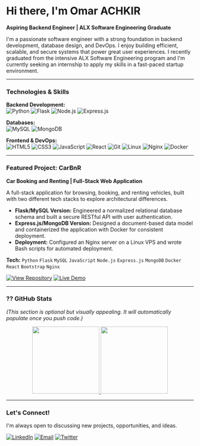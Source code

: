# Hi there, I'm Omar ACHKIR

**Aspiring Backend Engineer | ALX Software Engineering Graduate**

I'm a passionate software engineer with a strong foundation in backend development, database design, and DevOps. I enjoy building efficient, scalable, and secure systems that power great user experiences. I recently graduated from the intensive ALX Software Engineering program and I'm currently seeking an internship to apply my skills in a fast-paced startup environment.

---

### Technologies & Skills

**Backend Development:**  
![Python](https://img.shields.io/badge/Python-3776AB?style=for-the-badge&logo=python&logoColor=white)
![Flask](https://img.shields.io/badge/Flask-000000?style=for-the-badge&logo=flask&logoColor=white)
![Node.js](https://img.shields.io/badge/Node.js-339933?style=for-the-badge&logo=nodedotjs&logoColor=white)
![Express.js](https://img.shields.io/badge/Express.js-000000?style=for-the-badge&logo=express&logoColor=white)

**Databases:**  
![MySQL](https://img.shields.io/badge/MySQL-4479A1?style=for-the-badge&logo=mysql&logoColor=white)
![MongoDB](https://img.shields.io/badge/MongoDB-47A248?style=for-the-badge&logo=mongodb&logoColor=white)

**Frontend & DevOps:**  
![HTML5](https://img.shields.io/badge/HTML5-E34F26?style=for-the-badge&logo=html5&logoColor=white)
![CSS3](https://img.shields.io/badge/CSS3-1572B6?style=for-the-badge&logo=css3&logoColor=white)
![JavaScript](https://img.shields.io/badge/JavaScript-F7DF1E?style=for-the-badge&logo=javascript&logoColor=black)
![React](https://img.shields.io/badge/React-20232A?style=for-the-badge&logo=react&logoColor=61DAFB)
![Git](https://img.shields.io/badge/Git-F05032?style=for-the-badge&logo=git&logoColor=white)
![Linux](https://img.shields.io/badge/Linux-FCC624?style=for-the-badge&logo=linux&logoColor=black)
![Nginx](https://img.shields.io/badge/Nginx-009639?style=for-the-badge&logo=nginx&logoColor=white)
![Docker](https://img.shields.io/badge/Docker-2496ED?style=for-the-badge&logo=docker&logoColor=white)

---

### Featured Project: CarBnR

**Car Booking and Renting | Full-Stack Web Application**

A full-stack application for browsing, booking, and renting vehicles, built with two different tech stacks to explore architectural differences.

*   **Flask/MySQL Version:** Engineered a normalized relational database schema and built a secure RESTful API with user authentication.
*   **Express.js/MongoDB Version:** Designed a document-based data model and containerized the application with Docker for consistent deployment.
*   **Deployment:** Configured an Nginx server on a Linux VPS and wrote Bash scripts for automated deployment.

**Tech:** `Python` `Flask` `MySQL` `JavaScript` `Node.js` `Express.js` `MongoDB` `Docker` `React` `Bootstrap` `Nginx`

[![View Repository](https://img.shields.io/badge/GitHub-View_Repository-181717?style=for-the-badge&logo=github)](https://github.com/OMARAMO77/CarBnR_v5)
[![Live Demo](https://img.shields.io/badge/Vercel-Live_Demo-000000?style=for-the-badge&logo=vercel&logoColor=white)](https://omar.carbnr.me)

---

### ?? GitHub Stats

*(This section is optional but visually appealing. It will automatically populate once you push code.)*

<p align="center">
  <a href="https://github.com/your-username">
    <img height="180em" src="https://github-readme-stats.vercel.app/api?username=your-username&show_icons=true&theme=radical&hide_border=true&count_private=true" />
    <img height="180em" src="https://github-readme-stats.vercel.app/api/top-langs/?username=your-username&theme=radical&hide_border=true&layout=compact&langs_count=8" />
  </a>
</p>

---

### Let's Connect!

I'm always open to discussing new projects, opportunities, and ideas.

[![LinkedIn](https://img.shields.io/badge/LinkedIn-0A66C2?style=for-the-badge&logo=linkedin&logoColor=white)](https://www.linkedin.com/in/omar-achkir-60b506384)
[![Email](https://img.shields.io/badge/Email-D14836?style=for-the-badge&logo=gmail&logoColor=white)](mailto:omar0642624692@gmail.com)
[![Twitter](https://img.shields.io/badge/Twitter-1DA1F2?style=for-the-badge&logo=twitter&logoColor=white)](https://x.com/OmarKnight123)